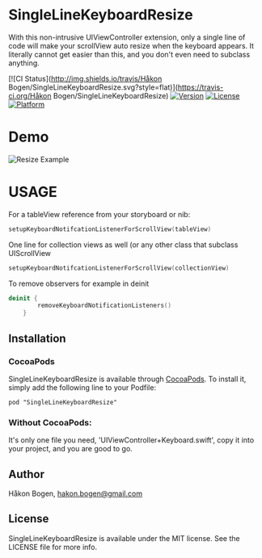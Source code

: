 # SingleLineKeyboardResize
With this non-intrusive UIViewController extension, only a single line of code will make your scrollView auto resize when the keyboard appears. It literally cannot get easier than this, and you don't even need to subclass anything.

[![CI Status](http://img.shields.io/travis/Håkon Bogen/SingleLineKeyboardResize.svg?style=flat)](https://travis-ci.org/Håkon Bogen/SingleLineKeyboardResize)
[![Version](https://img.shields.io/cocoapods/v/SingleLineKeyboardResize.svg?style=flat)](http://cocoadocs.org/docsets/SingleLineKeyboardResize)
[![License](https://img.shields.io/cocoapods/l/SingleLineKeyboardResize.svg?style=flat)](http://cocoadocs.org/docsets/SingleLineKeyboardResize)
[![Platform](https://img.shields.io/cocoapods/p/SingleLineKeyboardResize.svg?style=flat)](http://cocoadocs.org/docsets/SingleLineKeyboardResize)

Demo
=====
![Resize Example](https://raw.githubusercontent.com/haaakon/SingleLineKeyboardResize/master/example.gif)



USAGE
=====
For a tableView reference from your storyboard or nib:
```Swift
setupKeyboardNotifcationListenerForScrollView(tableView)
```

One line for collection views as well (or any other class that subclass UIScrollView
```Swift
setupKeyboardNotifcationListenerForScrollView(collectionView)
```

To remove observers for example in deinit
```Swift
deinit {
        removeKeyboardNotificationListeners()
    }
```

## Installation
### CocoaPods
SingleLineKeyboardResize is available through [CocoaPods](http://cocoapods.org). To install
it, simply add the following line to your Podfile:

    pod "SingleLineKeyboardResize"
### Without CocoaPods: 
It's only one file you need, 'UIViewController+Keyboard.swift', copy it into your project, and you are good to go.

## Author

Håkon Bogen, hakon.bogen@gmail.com

## License

SingleLineKeyboardResize is available under the MIT license. See the LICENSE file for more info.

